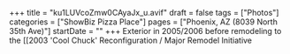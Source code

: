 +++
title = "ku1LUVcoZmw0CAyaJx_u.avif"
draft = false
tags = ["Photos"]
categories = ["ShowBiz Pizza Place"]
pages = ["Phoenix, AZ (8039 North 35th Ave)"]
startDate = ""
+++
Exterior in 2005/2006 before remodeling to the [[2003 'Cool Chuck' Reconfiguration / Major Remodel Initiative
